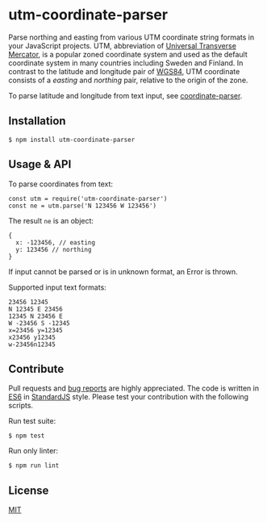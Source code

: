 # utm-coordinate-parser

Parse northing and easting from various UTM coordinate string formats in your JavaScript projects. UTM, abbreviation of [Universal Transverse Mercator](https://en.wikipedia.org/wiki/Universal_Transverse_Mercator_coordinate_system), is a popular zoned coordinate system and used as the default coordinate system in many countries including Sweden and Finland. In contrast to the latitude and longitude pair of [WGS84](https://en.wikipedia.org/wiki/World_Geodetic_System), UTM coordinate consists of a *easting* and *northing* pair, relative to the origin of the zone.

To parse latitude and longitude from text input, see [coordinate-parser](https://www.npmjs.com/package/coordinate-parser).

## Installation

    $ npm install utm-coordinate-parser

## Usage & API

To parse coordinates from text:

    const utm = require('utm-coordinate-parser')
    const ne = utm.parse('N 123456 W 123456')

The result `ne` is an object:

    {
      x: -123456, // easting
      y: 123456 // northing
    }

If input cannot be parsed or is in unknown format, an Error is thrown.

Supported input text formats:

    23456 12345
    N 12345 E 23456
    12345 N 23456 E
    W -23456 S -12345
    x=23456 y=12345
    x23456 y12345
    w-23456n12345

## Contribute

Pull requests and [bug reports](https://github.com/axelpale/node-lib-template/issues) are highly appreciated. The code is written in [ES6](https://en.wikipedia.org/wiki/ECMAScript) in [StandardJS](https://standardjs.com/) style. Please test your contribution with the following scripts.

Run test suite:

    $ npm test

Run only linter:

    $ npm run lint

## License

[MIT](LICENSE)
